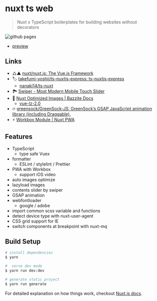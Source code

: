 # nuxt ts web

> Nuxt x TypeScript boilerplates for building websites without decorators

![github pages](https://github.com/uto-usui/nuxt-typescript-web/workflows/github%20pages/badge.svg) 

* [preview](https://uto-usui.github.io/nuxt-typescript-web/)

## Links

* △▲ [nuxt/nuxt.js: The Vue.js Framework](https://github.com/nuxt/nuxt.js)
* 🏷️ [takefumi-yoshii/ts-nuxtjs-express: ts-nuxtjs-express](https://github.com/takefumi-yoshii/ts-nuxtjs-express)
  * [nanaki14/ts-nuxt](https://github.com/nanaki14/ts-nuxt) 
* 🏞 [Swiper - Most Modern Mobile Touch Slider](http://idangero.us/swiper/)
* 🍱 [Nuxt Optimized Images | Bazzite Docs](https://www.bazzite.com/docs/nuxt-optimized-images/?utm_source=npm&utm_medium=readme&utm_campaign=nuxt-optimized-images)
  * [vue-lz-2.0](http://hilongjw.github.io/vue-lazyload/)
* 🔥 [greensock/GreenSock-JS: GreenSock’s GSAP JavaScript animation library (including Draggable).](https://github.com/greensock/GreenSock-JS)
* ⚡ [Workbox Module | Nuxt PWA](https://pwa.nuxtjs.org/modules/workbox.html)

## Features

* TypeScript
  * type safe Vuex
* formatter
  * ESLint / stylelint / Prettier
* PWA with Workbox
  * support iOS video
* auto images optimize
* lazyload images
* contents slider by swiper
* GSAP animation
* webfontloader
  * google / adobe
* import common scss variable and functions
* detect device type with nuxt-user-agent
* CSS grid support for IE
* switch components at breakpoint with nuxt-mq

## Build Setup

``` bash
# install dependencies
$ yarn

#  serve dev mode
$ yarn run dev:dev 

# generate static project
$ yarn run generate
```

For detailed explanation on how things work, checkout [Nuxt.js docs](https://nuxtjs.org).
